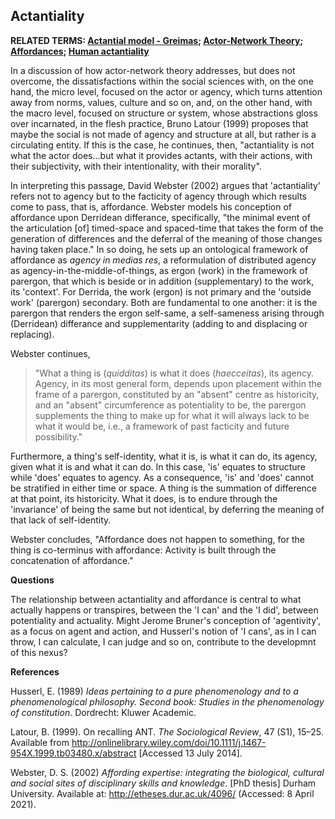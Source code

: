 ## Actantiality

**RELATED TERMS: [Actantial model - Greimas](https://github.com/narrative-environments/CourseCompendium/blob/main/Actantial-Model-Greimas.md); [Actor-Network Theory](https://narrative-environments.github.io/CourseCompendium/Actor-Network-Theory.html); [Affordances](https://github.com/narrative-environments/CourseCompendium/blob/main/Affordances.md); [Human actantiality](https://github.com/narrative-environments/CourseCompendium/blob/main/Human-Actantiality.md)**

In a discussion of how actor-network theory addresses, but does not overcome, the dissatisfactions within the social sciences with, on the one hand, the micro level, focused on the actor or agency, which turns attention away from norms, values, culture and so on, and, on the other hand, with the macro level, focused on structure or system, whose abstractions gloss over incarnated, in the flesh practice, Bruno Latour (1999) proposes that maybe the social is not made of agency and structure at all, but rather is a circulating entity. If this is the case, he continues, then, "actantiality is not what the actor does...but what
it provides actants, with their actions, with their subjectivity, with their intentionality, with their morality".

In interpreting this passage, David Webster (2002) argues that 'actantiality' refers not to agency but to the facticity of agency through which results come to pass, that is, affordance. Webster models his conception of affordance upon Derridean differance, specifically, "the minimal event of the articulation [of] timed-space and spaced-time that takes the form of the generation of differences and the deferral of the meaning of those changes having taken place." In so doing, he sets up an ontological framework of affordance as _agency in medias res_, a reformulation of distributed agency as agency-in-the-middle-of-things, as ergon (work) in the framework of parergon, that which is beside or in addition (supplementary) to the work, its 'context'. For Derrida, the work (ergon) is not primary and the 'outside work' (parergon) secondary. Both are fundamental to one another: it is the parergon that renders the ergon self-same, a self-sameness arising through (Derridean) differance and supplementarity (adding to and displacing or replacing).

Webster continues,

>"What a thing is (_quidditas_) is what it does (_haecceitas_), its agency. Agency, in its most general form, depends upon placement within the frame of a parergon, constituted by an "absent" centre as historicity, and an "absent" circumference as potentiality to be, the parergon supplements the thing to make up for what it will always lack to be what it would be, i.e., a framework of past facticity and future possibility."

Furthermore, a thing's self-identity, what it is, is what it can do, its agency, given what it is and what it can do. In this case, 'is' equates to structure while 'does' equates to agency. As a consequence, 'is' and 'does' cannot be stratified in either time or space. A thing is the summation of difference at that point,  its historicity. What it does, is to endure through the 'invariance' of being the same but not identical, by deferring the meaning of that lack of self-identity. 

Webster concludes, "Affordance does not happen to something, for the thing is co-terminus with affordance: Activity is built through the concatenation of affordance."

**Questions**

The relationship between actantiality and affordance is central to what actually happens or transpires, between the 'I can' and the 'I did', between potentiality and actuality. Might Jerome Bruner's conception of 'agentivity', as a focus on agent and action, and Husserl's notion of 'I cans', as in I can throw, I can calculate, I can judge and so on, contribute to the developmnt of this nexus?

**References**

Husserl, E. (1989) _Ideas pertaining to a pure phenomenology and to a phenomenological philosophy. Second book: Studies in the phenomenology of constitution_. Dordrecht: Kluwer Academic.

Latour, B. (1999). On recalling ANT. _The Sociological Review_, 47 (S1), 15–25. Available from http://onlinelibrary.wiley.com/doi/10.1111/j.1467-954X.1999.tb03480.x/abstract [Accessed 13 July 2014].

Webster, D. S. (2002) _Affording expertise: integrating the biological, cultural and social sites of disciplinary skills and knowledge_. [PhD thesis] Durham University. Available at: http://etheses.dur.ac.uk/4096/ (Accessed: 8 April 2021).
